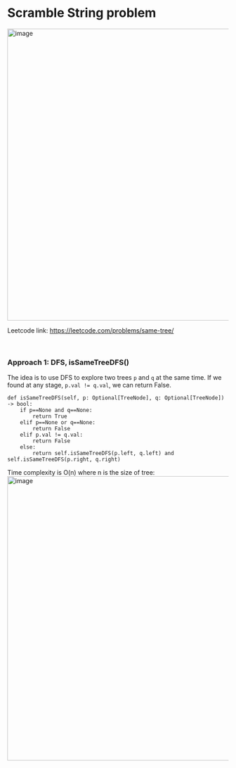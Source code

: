 # Scramble String problem
<img width="664" alt="image" src="https://user-images.githubusercontent.com/25105806/135890718-6e82f9df-ccaa-4b27-95f7-cdef1ec9673d.png">

Leetcode link: https://leetcode.com/problems/same-tree/

<br />

### Approach 1: DFS, isSameTreeDFS()
The idea is to use DFS to explore two trees `p` and `q` at the same time. If we found at any stage, `p.val != q.val`, we can return False.

```python3
def isSameTreeDFS(self, p: Optional[TreeNode], q: Optional[TreeNode]) -> bool:
    if p==None and q==None:
        return True
    elif p==None or q==None:
        return False
    elif p.val != q.val:
        return False
    else:
        return self.isSameTreeDFS(p.left, q.left) and self.isSameTreeDFS(p.right, q.right)     
```

Time complexity is O(n) where n is the size of tree:\
<img width="647" alt="image" src="https://user-images.githubusercontent.com/25105806/135891054-6655ae0c-f9d9-4ab6-aa62-0cdfafe386c5.png">
